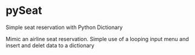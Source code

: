 # pySeat
Simple seat reservation with Python Dictionary


Mimic an airline seat reservation.  Simple use of a looping input menu and insert and delet data to a dictionary
